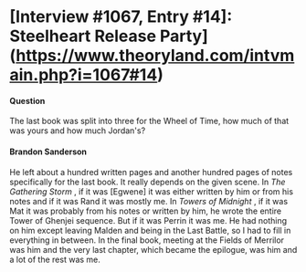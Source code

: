 # [Interview #1067, Entry #14]: Steelheart Release Party](https://www.theoryland.com/intvmain.php?i=1067#14)

#### Question

The last book was split into three for the Wheel of Time, how much of that was yours and how much Jordan's?

#### Brandon Sanderson

He left about a hundred written pages and another hundred pages of notes specifically for the last book. It really depends on the given scene. In
*The Gathering Storm*
, if it was [Egwene] it was either written by him or from his notes and if it was Rand it was mostly me. In
*Towers of Midnight*
, if it was Mat it was probably from his notes or written by him, he wrote the entire Tower of Ghenjei sequence. But if it was Perrin it was me. He had nothing on him except leaving Malden and being in the Last Battle, so I had to fill in everything in between. In the final book, meeting at the Fields of Merrilor was him and the very last chapter, which became the epilogue, was him and a lot of the rest was me.

